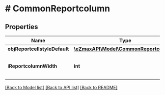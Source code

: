 # # CommonReportcolumn

## Properties

Name | Type | Description | Notes
------------ | ------------- | ------------- | -------------
**objReportcellstyleDefault** | [**\eZmaxAPI\Model\CommonReportcellstyle**](CommonReportcellstyle.md) |  |
**iReportcolumnWidth** | **int** | The Reportcolumn width in pixels |

[[Back to Model list]](../../README.md#models) [[Back to API list]](../../README.md#endpoints) [[Back to README]](../../README.md)
